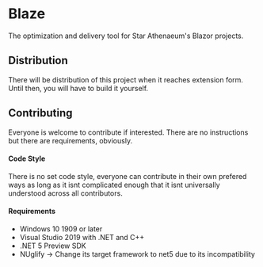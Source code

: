 # Blaze
The optimization and delivery tool for Star Athenaeum's Blazor projects.
## Distribution
There will be distribution of this project when it reaches extension form. Until then, you will have to build it yourself.
## Contributing
Everyone is welcome to contribute if interested. There are no instructions but there are requirements, obviously.
#### Code Style
There is no set code style, everyone can contribute in their own prefered ways as long as it isnt complicated enough that it isnt universally understood across all contributors.
#### Requirements
- Windows 10 1909 or later
- Visual Studio 2019 with .NET and C++
- .NET 5 Preview SDK
- NUglify -> Change its target framework to net5 due to its incompatibility
